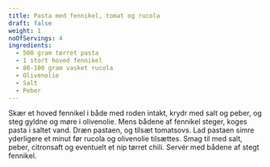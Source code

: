 ```yaml
---
title: Pasta med fennikel, tomat og rucola
draft: false
weight: 1
noOfServings: 4
ingredients:
  - 500 gram tørret pasta
  - 1 stort hoved fennikel
  - 80-100 gram vasket rucola
  - Olivenolie
  - Salt
  - Peber
---
```


Skær et hoved fennikel i både med roden intakt, krydr med salt og peber,
og steg gyldne og møre i olivenolie. Mens bådene af fennikel steger,
koges pasta i saltet vand. Dræn pastaen, og tilsæt tomatsovs. Lad
pastaen simre yderligere et minut før rucola og olivenolie tilsættes.
Smag til med salt, peber, citronsaft og eventuelt et nip tørret chili.
Servér med bådene af stegt fennikel.

